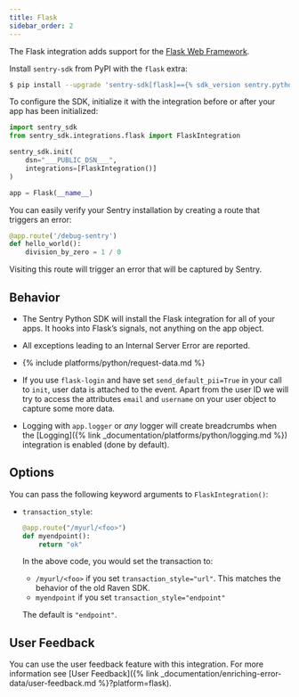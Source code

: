 ```yaml
---
title: Flask
sidebar_order: 2
---
```


<!-- WIZARD -->
The Flask integration adds support for the [Flask Web
Framework](http://flask.pocoo.org/).

Install `sentry-sdk` from PyPI with the `flask` extra:

```bash
$ pip install --upgrade 'sentry-sdk[flask]=={% sdk_version sentry.python %}'
```

To configure the SDK, initialize it with the integration before or after your app has been initialized:

```python
import sentry_sdk
from sentry_sdk.integrations.flask import FlaskIntegration

sentry_sdk.init(
    dsn="___PUBLIC_DSN___",
    integrations=[FlaskIntegration()]
)

app = Flask(__name__)
```

You can easily verify your Sentry installation by creating a route that triggers an error:

```py
@app.route('/debug-sentry')
def hello_world():
    division_by_zero = 1 / 0
```

Visiting this route will trigger an error that will be captured by Sentry.
<!-- ENDWIZARD -->

## Behavior

* The Sentry Python SDK will install the Flask integration for all of your apps. It hooks into Flask’s signals, not anything on the app object.

* All exceptions leading to an Internal Server Error are reported.

* {% include platforms/python/request-data.md %}

* If you use ``flask-login`` and have set ``send_default_pii=True`` in your
  call to ``init``, user data is attached to the event. Apart from the user ID
  we will try to access the attributes `email` and `username` on your user
  object to capture some more data.

* Logging with `app.logger` or *any* logger will create breadcrumbs when
  the [Logging]({% link _documentation/platforms/python/logging.md %})
  integration is enabled (done by default).

## Options

You can pass the following keyword arguments to `FlaskIntegration()`:

* `transaction_style`:

  ```python
  @app.route("/myurl/<foo>")
  def myendpoint():
      return "ok"
  ```

  In the above code, you would set the transaction to:

  * `/myurl/<foo>` if you set `transaction_style="url"`. This matches the behavior of the old Raven SDK.
  * `myendpoint` if you set `transaction_style="endpoint"`

  The default is `"endpoint"`.

## User Feedback

You can use the user feedback feature with this integration.  For more information see [User Feedback]({% link _documentation/enriching-error-data/user-feedback.md %}?platform=flask).
